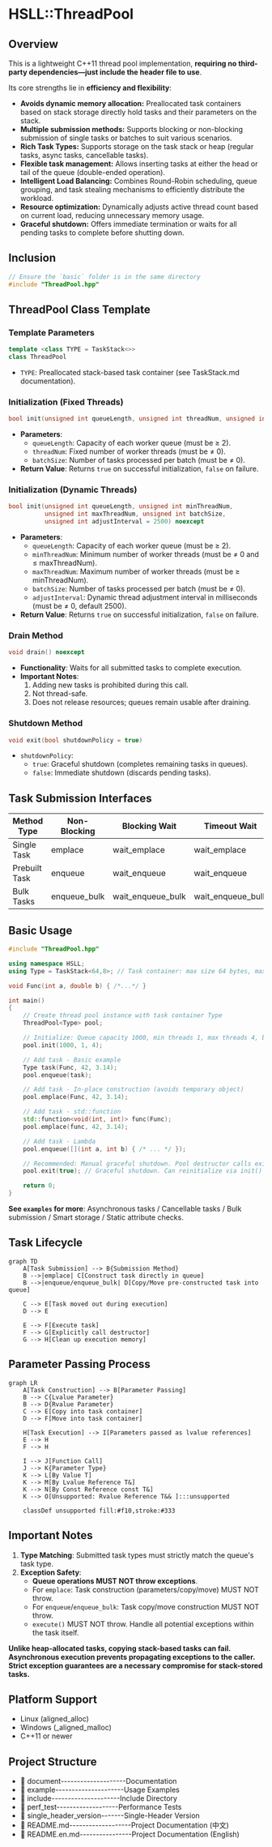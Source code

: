 # HSLL::ThreadPool

## Overview

This is a lightweight C++11 thread pool implementation, **requiring no third-party dependencies—just include the header file to use**.

Its core strengths lie in **efficiency and flexibility**:
*   **Avoids dynamic memory allocation:** Preallocated task containers based on stack storage directly hold tasks and their parameters on the stack.
*   **Multiple submission methods:** Supports blocking or non-blocking submission of single tasks or batches to suit various scenarios.
*   **Rich Task Types:** Supports storage on the task stack or heap (regular tasks, async tasks, cancellable tasks).
*   **Flexible task management:** Allows inserting tasks at either the head or tail of the queue (double-ended operation).
*   **Intelligent Load Balancing:** Combines Round-Robin scheduling, queue grouping, and task stealing mechanisms to efficiently distribute the workload.
*   **Resource optimization:** Dynamically adjusts active thread count based on current load, reducing unnecessary memory usage.
*   **Graceful shutdown:** Offers immediate termination or waits for all pending tasks to complete before shutting down.

## Inclusion
```cpp
// Ensure the `basic` folder is in the same directory
#include "ThreadPool.hpp"
```

## ThreadPool Class Template

### Template Parameters
```cpp
template <class TYPE = TaskStack<>>
class ThreadPool
```
- `TYPE`: Preallocated stack-based task container (see TaskStack.md documentation).

### Initialization (Fixed Threads)
```cpp
bool init(unsigned int queueLength, unsigned int threadNum, unsigned int batchSize) noexcept
```
- **Parameters**:
  - `queueLength`: Capacity of each worker queue (must be ≥ 2).
  - `threadNum`: Fixed number of worker threads (must be ≠ 0).
  - `batchSize`: Number of tasks processed per batch (must be ≠ 0).
- **Return Value**: Returns `true` on successful initialization, `false` on failure.

### Initialization (Dynamic Threads)
```cpp
bool init(unsigned int queueLength, unsigned int minThreadNum,
          unsigned int maxThreadNum, unsigned int batchSize,
          unsigned int adjustInterval = 2500) noexcept
```
- **Parameters**:
  - `queueLength`: Capacity of each worker queue (must be ≥ 2).
  - `minThreadNum`: Minimum number of worker threads (must be ≠ 0 and ≤ maxThreadNum).
  - `maxThreadNum`: Maximum number of worker threads (must be ≥ minThreadNum).
  - `batchSize`: Number of tasks processed per batch (must be ≠ 0).
  - `adjustInterval`: Dynamic thread adjustment interval in milliseconds (must be ≠ 0, default 2500).
- **Return Value**: Returns `true` on successful initialization, `false` on failure.

### Drain Method
```cpp
void drain() noexcept
```
- **Functionality**: Waits for all submitted tasks to complete execution.
- **Important Notes**:
  1. Adding new tasks is prohibited during this call.
  2. Not thread-safe.
  3. Does not release resources; queues remain usable after draining.

### Shutdown Method
```cpp
void exit(bool shutdownPolicy = true)
```
- `shutdownPolicy`: 
  - `true`: Graceful shutdown (completes remaining tasks in queues).
  - `false`: Immediate shutdown (discards pending tasks).

## Task Submission Interfaces

| Method Type  | Non-Blocking | Blocking Wait | Timeout Wait  |
|--------------|--------------|---------------|---------------|
| Single Task  | emplace      | wait_emplace  | wait_emplace  |
| Prebuilt Task| enqueue      | wait_enqueue  | wait_enqueue  |
| Bulk Tasks   | enqueue_bulk | wait_enqueue_bulk | wait_enqueue_bulk |

## Basic Usage
```cpp
#include "ThreadPool.hpp"

using namespace HSLL;
using Type = TaskStack<64,8>; // Task container: max size 64 bytes, max alignment 8

void Func(int a, double b) { /*...*/ }

int main()
{
    // Create thread pool instance with task container Type
    ThreadPool<Type> pool;

    // Initialize: Queue capacity 1000, min threads 1, max threads 4, batch size 1 (default)
    pool.init(1000, 1, 4); 

    // Add task - Basic example
    Type task(Func, 42, 3.14);
    pool.enqueue(task);

    // Add task - In-place construction (avoids temporary object)
    pool.emplace(Func, 42, 3.14);

    // Add task - std::function
    std::function<void(int, int)> func(Func);
    pool.emplace(func, 42, 3.14);

    // Add task - Lambda
    pool.enqueue([](int a, int b) { /* ... */ });

    // Recommended: Manual graceful shutdown. Pool destructor calls exit(false)
    pool.exit(true); // Graceful shutdown. Can reinitialize via init() later

    return 0;
}
```
**See `examples` for more**: Asynchronous tasks / Cancellable tasks / Bulk submission / Smart storage / Static attribute checks.

## Task Lifecycle
```mermaid
graph TD
    A[Task Submission] --> B{Submission Method}
    B -->|emplace| C[Construct task directly in queue]
    B -->|enqueue/enqueue_bulk| D[Copy/Move pre-constructed task into queue]
    
    C --> E[Task moved out during execution]
    D --> E
    
    E --> F[Execute task]
    F --> G[Explicitly call destructor]
    G --> H[Clean up execution memory]
```

## Parameter Passing Process
```mermaid
graph LR
    A[Task Construction] --> B[Parameter Passing]
    B --> C{Lvalue Parameter}
    B --> D{Rvalue Parameter}
    C --> E[Copy into task container]
    D --> F[Move into task container]
    
    H[Task Execution] --> I[Parameters passed as lvalue references]
    E --> H
    F --> H
    
    I --> J[Function Call]
    J --> K{Parameter Type}
    K --> L[By Value T]
    K --> M[By Lvalue Reference T&]
    K --> N[By Const Reference const T&]
    K --> O[Unsupported: Rvalue Reference T&& ]:::unsupported
    
    classDef unsupported fill:#f10,stroke:#333
```

## Important Notes
1. **Type Matching**: Submitted task types must strictly match the queue's task type.
2. **Exception Safety**:
   - **Queue operations MUST NOT throw exceptions**.
   - For `emplace`: Task construction (parameters/copy/move) MUST NOT throw.
   - For `enqueue`/`enqueue_bulk`: Task copy/move construction MUST NOT throw.
   - `execute()` MUST NOT throw. Handle all potential exceptions within the task itself.

**Unlike heap-allocated tasks, copying stack-based tasks can fail. Asynchronous execution prevents propagating exceptions to the caller. Strict exception guarantees are a necessary compromise for stack-stored tasks.**

## Platform Support
- Linux (aligned_alloc)
- Windows (_aligned_malloc)
- C++11 or newer

## Project Structure

- 📂 document--------------------Documentation
- 📂 example---------------------Usage Examples
- 📂 include---------------------Include Directory
- 📂 perf_test-------------------Performance Tests
- 📂 single_header_version-------Single-Header Version
- 📄 README.md-------------------Project Documentation (中文)
- 📄 README.en.md----------------Project Documentation (English)